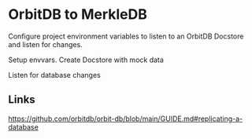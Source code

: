 # OrbitDB to MerkleDB
Configure project environment variables to listen to an OrbitDB Docstore and listen for changes.

Setup envvars. Create Docstore with mock data

Listen for database changes

## Links
https://github.com/orbitdb/orbit-db/blob/main/GUIDE.md#replicating-a-database
